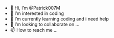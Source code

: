 - 👋 Hi, I’m @Patrick007M
- 👀 I’m interested in coding
- 🌱 I’m currently learning coding and i need help
- 💞️ I’m looking to collaborate on ...
- 📫 How to reach me ...

<!---
Patrick007M/Patrick007M is a ✨ special ✨ repository because its `README.md` (this file) appears on your GitHub profile.
You can click the Preview link to take a look at your changes.
--->
